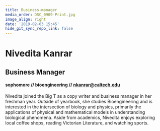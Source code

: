 ```yaml
---
title: Business-manager
media_order: DSC_0909-Print.jpg
image_align: right
date: '2019-02-03 15:45'
hide_git_sync_repo_link: false
---
```


# Nivedita Kanrar
## Business Manager
#### sophomore // bioengineering // [nkanrar@caltech.edu](mailto:nkanrar@caltech.edu)
Nivedita joined the Big T as a copy writer and business manager in her freshman year. Outside of yearbook, she studies Bioengineering and is interested in the intersection of biology and physics, primarily the applications of physical and mathematical models in understanding biological phenomena. Aside from academics, Nivedita enjoys exploring local coffee shops, reading Victorian Literature, and watching sports.